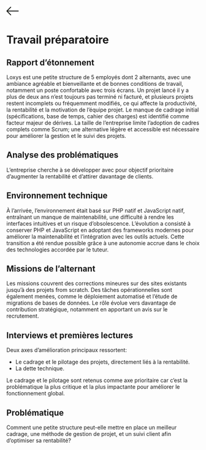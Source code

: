 [![arrow-left](./left-arrow.png)](./README.md)

# Travail préparatoire

## Rapport d’étonnement

Loxys est une petite structure de 5 employés dont 2 alternants, avec une ambiance agréable et bienveillante et de bonnes conditions de travail, notamment un poste confortable avec trois écrans.
Un projet lancé il y a plus de deux ans n’est toujours pas terminé ni facturé, et plusieurs projets restent incomplets ou fréquemment modifiés, ce qui affecte la productivité, la rentabilité et la motivation de l’équipe projet.
Le manque de cadrage initial (spécifications, base de temps, cahier des charges) est identifié comme facteur majeur de dérives.
La taille de l’entreprise limite l’adoption de cadres complets comme Scrum; une alternative légère et accessible est nécessaire pour améliorer la gestion et le suivi des projets.

## Analyse des problématiques

L’entreprise cherche à se développer avec pour objectif prioritaire d’augmenter la rentabilité et d’attirer davantage de clients.

## Environnement technique

À l’arrivée, l’environnement était basé sur PHP natif et JavaScript natif, entraînant un manque de maintenabilité, une difficulté à rendre les interfaces intuitives et un risque d’obsolescence.
L’évolution a consisté à conserver PHP et JavaScript en adoptant des frameworks modernes pour améliorer la maintenabilité et l’intégration avec les outils actuels.
Cette transition a été rendue possible grâce à une autonomie accrue dans le choix des technologies accordée par le tuteur.

## Missions de l’alternant

Les missions couvrent des corrections mineures sur des sites existants jusqu’à des projets from scratch.
Des tâches opérationnelles sont également menées, comme le déploiement automatisé et l’étude de migrations de bases de données.
Le rôle évolue vers davantage de contribution stratégique, notamment en apportant un avis sur le recrutement.

## Interviews et premières lectures

Deux axes d’amélioration principaux ressortent:

- Le cadrage et le pilotage des projets, directement liés à la rentabilité.
- La dette technique.

Le cadrage et le pilotage sont retenus comme axe prioritaire car c’est la problématique la plus critique et la plus impactante pour améliorer le fonctionnement global.

## Problématique

Comment une petite structure peut-elle mettre en place un meilleur cadrage, une méthode de gestion de projet, et un suivi client afin d’optimiser sa rentabilité?